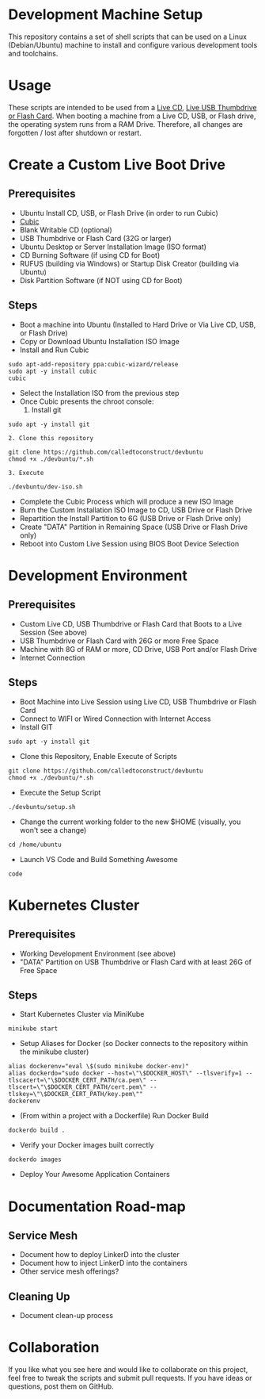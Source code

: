# Development Machine Setup

This repository contains a set of shell scripts that can be used on a Linux (Debian/Ubuntu) machine to install and configure various development tools and toolchains.

# Usage

These scripts are intended to be used from a [Live CD](https://help.ubuntu.com/community/LiveCD), [Live USB Thumbdrive or Flash Card](https://tutorials.ubuntu.com/tutorial/tutorial-create-a-usb-stick-on-ubuntu#0).  When booting a machine from a Live CD, USB, or Flash drive, the operating system runs from a RAM Drive.  Therefore, all changes are forgotten / lost after shutdown or restart.

# Create a Custom Live Boot Drive

## Prerequisites

- Ubuntu Install CD, USB, or Flash Drive (in order to run Cubic)
- [Cubic](https://launchpad.net/cubic)
- Blank Writable CD (optional)
- USB Thumbdrive or Flash Card (32G or larger)
- Ubuntu Desktop or Server Installation Image (ISO format)
- CD Burning Software (if using CD for Boot)
- RUFUS (building via Windows) or Startup Disk Creator (building via Ubuntu)
- Disk Partition Software (if NOT using CD for Boot)

## Steps

- Boot a machine into Ubuntu (Installed to Hard Drive or Via Live CD, USB, or Flash Drive)
- Copy or Download Ubuntu Installation ISO Image
- Install and Run Cubic
```
sudo apt-add-repository ppa:cubic-wizard/release
sudo apt -y install cubic
cubic
```
- Select the Installation ISO from the previous step
- Once Cubic presents the chroot console:
    1. Install git
```
sudo apt -y install git
```
    2. Clone this repository
```
git clone https://github.com/calledtoconstruct/devbuntu
chmod +x ./devbuntu/*.sh
```
    3. Execute
```
./devbuntu/dev-iso.sh
```
- Complete the Cubic Process which will produce a new ISO Image 
- Burn the Custom Installation ISO Image to CD, USB Drive or Flash Drive
- Repartition the Install Partition to 6G (USB Drive or Flash Drive only)
- Create "DATA" Partition in Remaining Space (USB Drive or Flash Drive only)
- Reboot into Custom Live Session using BIOS Boot Device Selection

# Development Environment

## Prerequisites

- Custom Live CD, USB Thumbdrive or Flash Card that Boots to a Live Session (See above)
- USB Thumbdrive or Flash Card with 26G or more Free Space
- Machine with 8G of RAM or more, CD Drive, USB Port and/or Flash Drive
- Internet Connection

## Steps

- Boot Machine into Live Session using Live CD, USB Thumbdrive or Flash Card
- Connect to WIFI or Wired Connection with Internet Access
- Install GIT
```
sudo apt -y install git
```
- Clone this Repository, Enable Execute of Scripts
```
git clone https://github.com/calledtoconstruct/devbuntu
chmod +x ./devbuntu/*.sh
```
- Execute the Setup Script
```
./devbuntu/setup.sh
```
- Change the current working folder to the new $HOME (visually, you won't see a change)
```
cd /home/ubuntu
```
- Launch VS Code and Build Something Awesome
```
code
```

# Kubernetes Cluster

## Prerequisites

- Working Development Environment (see above)
- "DATA" Partition on USB Thumbdrive or Flash Card with at least 26G of Free Space

## Steps

- Start Kubernetes Cluster via MiniKube
```
minikube start
```
- Setup Aliases for Docker (so Docker connects to the repository within the minikube cluster)
```
alias dockerenv="eval \$(sudo minikube docker-env)"
alias dockerdo="sudo docker --host=\"\$DOCKER_HOST\" --tlsverify=1 --tlscacert=\"\$DOCKER_CERT_PATH/ca.pem\" --tlscert=\"\$DOCKER_CERT_PATH/cert.pem\" --tlskey=\"\$DOCKER_CERT_PATH/key.pem\""
dockerenv
```
- (From within a project with a Dockerfile) Run Docker Build
```
dockerdo build .
```
- Verify your Docker images built correctly
```
dockerdo images
```
- Deploy Your Awesome Application Containers

# Documentation Road-map

## Service Mesh

- Document how to deploy LinkerD into the cluster
- Document how to inject LinkerD into the containers
- Other service mesh offerings?

## Cleaning Up

- Document clean-up process

# Collaboration

If you like what you see here and would like to collaborate on this project, feel free to tweak the scripts and submit pull requests.  If you have ideas or questions, post them on GitHub.

